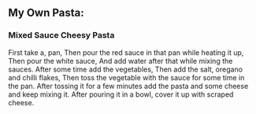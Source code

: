 ## My Own Pasta:
### Mixed Sauce Cheesy Pasta
First take a, pan,
Then pour the red sauce in that pan while heating it up,
Then pour the white sauce,
And add water after that while mixing the sauces.
After some time add the vegetables,
Then add the salt, oregano and chilli flakes,
Then toss the vegetable with the sauce for some time in the pan.
After tossing it for a few minutes add the pasta and some cheese and keep mixing it.
After pouring it in a bowl, cover it up with scraped cheese. 

